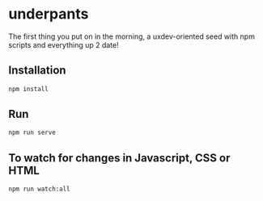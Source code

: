 # underpants

The first thing you put on in the morning, a uxdev-oriented seed with npm scripts and everything up 2 date!

## Installation

```bash
npm install
```

## Run

```bash
npm run serve
```

## To watch for changes in Javascript, CSS or HTML

```bash
npm run watch:all
```

